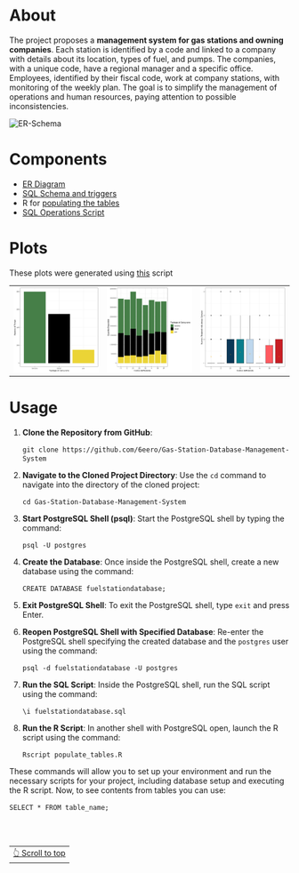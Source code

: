 # About
The project proposes a **management system for gas stations and owning companies**. Each station is identified by a code and linked to a company with details about its location, types of fuel, and pumps. The companies, with a unique code, have a regional manager and a specific office. Employees, identified by their fiscal code, work at company stations, with monitoring of the weekly plan. The goal is to simplify the management of operations and human resources, paying attention to possible inconsistencies.

![ER-Schema](https://github.com/6eero/Gas-Station-Database-Management-System/assets/114809573/f9ddb4f8-bb0c-44c7-b06d-1e32a3d18829)

# Components
- [ER Diagram](https://github.com/6eero/Gas-Station-Database-Management-System/blob/main/ER-Schema.png)
- [SQL Schema and triggers](https://github.com/6eero/Gas-Station-Database-Management-System/blob/main/fuelstationdatabase.sql)
- R for [populating the tables](https://github.com/6eero/Gas-Station-Database-Management-System/blob/main/populate_tables.R)
- [SQL Operations Script](https://github.com/6eero/Gas-Station-Database-Management-System/blob/main/operazioni.sql)

# Plots
These plots were generated using [this](https://github.com/6eero/Gas-Station-Database-Management-System/blob/main/grafici.R) script
<table>
  <tr>
    <td><img src="https://github.com/6eero/Gas-Station-Database-Management-System/blob/main/Plots/grafico1.jpeg"></td>
    <td><img src="https://github.com/6eero/Gas-Station-Database-Management-System/blob/main/Plots/grafico2.jpeg"></td>
    <td><img src="https://github.com/6eero/Gas-Station-Database-Management-System/blob/main/Plots/grafico3.jpeg"></td>
  </tr>
</table>

# Usage
1. **Clone the Repository from GitHub**:
   ```
   git clone https://github.com/6eero/Gas-Station-Database-Management-System
   ```

2. **Navigate to the Cloned Project Directory**:
   Use the `cd` command to navigate into the directory of the cloned project:
   ```
   cd Gas-Station-Database-Management-System
   ```

3. **Start PostgreSQL Shell (psql)**:
   Start the PostgreSQL shell by typing the command:
   ```
   psql -U postgres
   ```

5. **Create the Database**:
   Once inside the PostgreSQL shell, create a new database using the command:
   ```
   CREATE DATABASE fuelstationdatabase;
   ```

6. **Exit PostgreSQL Shell**:
   To exit the PostgreSQL shell, type `exit` and press Enter.

7. **Reopen PostgreSQL Shell with Specified Database**:
   Re-enter the PostgreSQL shell specifying the created database and the `postgres` user using the command:
   ```
   psql -d fuelstationdatabase -U postgres
   ```

8. **Run the SQL Script**:
   Inside the PostgreSQL shell, run the SQL script using the command:
   ```
   \i fuelstationdatabase.sql
   ```

9. **Run the R Script**:
   In another shell with PostgreSQL open, launch the R script using the command:
   ```
   Rscript populate_tables.R
   ```

These commands will allow you to set up your environment and run the necessary scripts for your project, including database setup and executing the R script. Now, to see contents from tables you can use:
```
SELECT * FROM table_name;
```
<br>
<br>
<div align="right">
<table><td> 
<a href="#start-of-content">👆 Scroll to top</a>
</td></table> 
</div>
